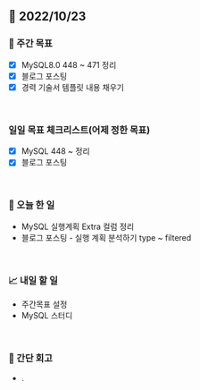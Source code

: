 ## 📅 2022/10/23


### 👏 주간 목표

- [x] MySQL8.0 448 ~ 471 정리
- [x] 블로그 포스팅
- [x] 경력 기술서 템플릿 내용 채우기

<br/>

### 일일 목표 체크리스트(어제 정한 목표)

- [x] MySQL 448 ~ 정리
- [x] 블로그 포스팅

<br/>

### 💯 오늘 한 일

- MySQL 실행계획 Extra 컬럼 정리
- 블로그 포스팅 - 실행 계획 분석하기 type ~ filtered

<br/>

### 📈 내일 할 일

- 주간목표 설정
- MySQL 스터디

<br/>

### 🤔 간단 회고

- .
